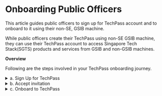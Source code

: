 # Onboarding Public Officers

This article guides public officers to sign up for TechPass account and to onboard to it using their non-SE, GSIB machine.

While public officers create their TechPass using non-SE GSIB machine, they can use their TechPass account to access Singapore Tech Stack(SGTS) products and services from GSIB and non-GSIB machines.

**Overview**

Following are the steps involved in your TechPass onboarding journey.

<details>
  <summary>a. Sign Up for TechPass</summary><br>

  Public officers sign up for their TechPass account using their organisational email address. An invitation link will be sent to this email address for them to accept.

  _To get a TechPass invitation link:_

  1. Go to [TechPass portal](http://portal.techpass.gov.sg/public/home) and click **Sign Up**.

  ![sign-up](assets/images/onboarding/po-non-se/sign-up.png)

  2. Enter your organisational email address and select **I'm not a robot**.

  ?> Format of your organisational email address shall be _your_name<span>@</span>agency.gov.sg_ or _your_name<span>@</span>tech.gov.sg_

  ![sign-up-submit](assets/images/onboarding/po-non-se/sign-up-submit.png)

  3. Click **Submit**. An invitation will be sent to this email address.


</details>

<details>
  <summary>b. Accept invitation</summary><br>

  Once the invitation link is received, the public officer  accepts it to onboard in to TechPass.

  _To accept TechPass invitation:_

  1. Search for the email with the invitation link in your inbox.

  ?> If you do not see the email in your inbox, check if it is the same email address you provided during sign up. If a spam filter or email rule moved the email, it might be in your other folders, Junk Email, Deleted Items or Archive folder.

  2. Click **Accept invitation** and proceed with [Onboarding  to TechPass](#onboard-to-techpass).

  ![accept-invitation](assets/images/onboarding/po-non-se/accept-invitation.png)

</details>

<details>
  <summary>c. Onboard to TechPass</summary><br>
  Now that you have [Signed up for TechPass](#sign-up-for-techpass) and [accepted the invitation](#accept-invitation), you may proceed with the onboarding.

  _To onboard in to your TechPass account:_

  1. Once you accept the invitation, you will be directed to **Review Permissions**. Click **Accept**.

  ![after-accept-invitation-1](assets/images/onboarding/po-non-se/after-accept-invitation-1.png)

  2. Click **Log in with TechPass**.

  ![log-in-with-techpass](assets/images/onboarding/po-non-se/log-in-with-techpass.png)

  3. Click **Next**.

  ![more-info-after-login](assets/images/onboarding/po-non-se/more-info-after-login.png)

  By default, your organisational email address will be displayed as username.

  4. Set up an authentication method by choosing one of the following:

  - If you do not have Microsoft Authenticator app(recommended) on your mobile phone, download and install it on your [Microsoft phone](https://www.microsoft.com/en-sg/store/apps/windows-phone), [Android](https://play.google.com/store/apps?hl=en&amp;gl=US) or [iOS phone](https://www.apple.com/app-store/).
  - If you want to use other authenticators, click **I want to use a different authenticator app.**
  - Click **I want to setup a different method.**

  Note: while we recommend Microsoft Authenticator, you can choose any other authenticator app. When you use other authenticators, you may have to enter an OTP to approve your sign in whereas in Microsoft authenticator, you just need to tap **Approve** on your mobile phone.

  As we recommend Microsoft Authenticator, this article guides you to set up multi-factor authentication for your TechPass account using that. For other authenticators, refer to the respective help resources.

  ![set-up-authenticating-method](assets/images/onboarding/po-non-se/set-up-authenticating-method.png)

  5. Click **Next**.
  6. In your mobile device, open Microsoft **Authenticator**.
  7. Tap on **+ Add account**.
  8. Choose **Work or School account**.
  9. Click **Next.**

  ![keep-your-account-secure-next](assets/images/onboarding/po-non-se/keep-your-account-secure-next.png)

  10. Scan the QR code displayed on your computer screen. Your TechPass account is now activated and added to the authenticator app.
  11. Click **Next**.

  ![after-scanning-qr-code](assets/images/onboarding/po-non-se/after-scanning-qr-code.png)

  ![approve](assets/images/onboarding/po-non-se/after-scanning-qr-code-new.png)

  On your Authenticator app, there will be a prompt to approve the sign-in.

  12. Tap **APPROVE** on your mobile device.
  13. On your computer, you will see that you have approved your sign-in. Now, click **Next**.

  ![sign-in-approved](assets/images/onboarding/po-non-se/sign-in-approved.png)

  14. Click **Done**.

  ![authenticator-set-up-success](assets/images/onboarding/po-non-se/success-onboard.png)

  You will now be directed to the Terms of Use page.

  15. Click the arrow to view the **TechPass Terms of Use**.

  ![techpass-terms-of-use](assets/images/onboarding/po-non-se/techpass-terms-of-use.png)

  16. Read the TechPass **Terms of Use** and click **Accept**.

  ![accept-terms-of-use](assets/images/onboarding/po-non-se/accept-terms-of-use.png)

  17. Click the arrow to view the **TechPass Privacy Policy**.

  ![techpass-view-privacy-policy](assets/images/onboarding/po-non-se/techpass-view-privacy-policy.png)

  18. Read the TechPass **Privacy Policy** and click **Accept** before you proceed to set up the TechPass multi-factor authenticating (MFA) method.

  ![accept-techpass-privacy-policy](assets/images/onboarding/po-non-se/accept-techpass-privacy-policy.png)


  You have now successfully onboarded to TechPass.


</details>
